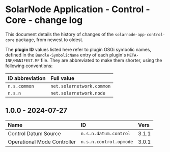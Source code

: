 # SolarNode Application - Control - Core - change log

This document details the history of changes of the `solarnode-app-control-core` package, from
newest to oldest.

The **plugin ID** values listed here refer to plugin OSGi symbolic names, defined in the
`Bundle-SymbolicName` entry of each plugin's `META-INF/MANIFEST.MF` file. They are abbreviated to
make them shorter, using the following conventions:

| ID abbreviation | Full value                |
|:----------------|:--------------------------|
| `n.s.common`    | `net.solarnetwork.common` |
| `n.s.n`         | `net.solarnetwork.node`   |

## 1.0.0 - 2024-07-27

| Name                        | ID                     | Vers  |
|:----------------------------|:-----------------------|:------|
| Control Datum Source        | `n.s.n.datum.control`  | 3.1.1 |
| Operational Mode Controller | `n.s.n.control.opmode` | 3.0.1 |
